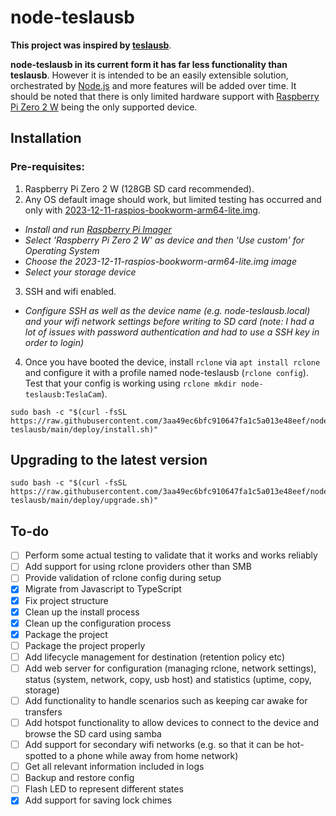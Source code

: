 # node-teslausb

**This project was inspired by [teslausb](https://github.com/marcone/teslausb)**.

**node-teslausb in its current form it has far less functionality than teslausb**.  However it is intended to be an easily extensible solution, orchestrated by [Node.js](https://nodejs.org/en) and more features will be added over time.  It should be noted that there is only limited hardware support with [Raspberry Pi Zero 2 W](https://www.raspberrypi.com/products/raspberry-pi-zero-2-w/) being the only supported device.

## Installation

### Pre-requisites:

1. Raspberry Pi Zero 2 W (128GB SD card recommended).
2. Any OS default image should work, but limited testing has occurred and only with [2023-12-11-raspios-bookworm-arm64-lite.img](https://downloads.raspberrypi.com/raspios_lite_arm64/images/raspios_lite_arm64-2023-12-11/2023-12-11-raspios-bookworm-arm64-lite.img.xz).
* _Install and run [Raspberry Pi Imager](https://www.raspberrypi.com/software/)_
* _Select 'Raspberry Pi Zero 2 W' as device and then 'Use custom' for Operating System_
* _Choose the 2023-12-11-raspios-bookworm-arm64-lite.img image_
* _Select your storage device_
3. SSH and wifi enabled.
* _Configure SSH as well as the device name (e.g. node-teslausb.local) and your wifi network settings before writing to SD card (note: I had a lot of issues with password authentication and had to use a SSH key in order to login)_
4. Once you have booted the device, install ```rclone``` via ```apt install rclone``` and configure it with a profile named node-teslausb (```rclone config```). Test that your config is working using ```rclone mkdir node-teslausb:TeslaCam```).

```
sudo bash -c "$(curl -fsSL https://raw.githubusercontent.com/3aa49ec6bfc910647fa1c5a013e48eef/node-teslausb/main/deploy/install.sh)"
```

## Upgrading to the latest version

```
sudo bash -c "$(curl -fsSL https://raw.githubusercontent.com/3aa49ec6bfc910647fa1c5a013e48eef/node-teslausb/main/deploy/upgrade.sh)"
```

## To-do

- [ ] Perform some actual testing to validate that it works and works reliably
- [ ] Add support for using rclone providers other than SMB
- [ ] Provide validation of rclone config during setup
- [x] Migrate from Javascript to TypeScript
- [x] Fix project structure
- [x] Clean up the install process
- [x] Clean up the configuration process
- [x] Package the project
- [ ] Package the project properly
- [ ] Add lifecycle management for destination (retention policy etc)
- [ ] Add web server for configuration (managing rclone, network settings), status (system, network, copy, usb host) and statistics (uptime, copy, storage)
- [ ] Add functionality to handle scenarios such as keeping car awake for transfers
- [ ] Add hotspot functionality to allow devices to connect to the device and browse the SD card using samba
- [ ] Add support for secondary wifi networks (e.g. so that it can be hot-spotted to a phone while away from home network)
- [ ] Get all relevant information included in logs
- [ ] Backup and restore config
- [ ] Flash LED to represent different states
- [x] Add support for saving lock chimes
